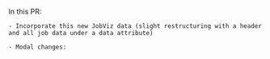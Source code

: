 
In this PR:
    
    - Incorporate this new JobViz data (slight restructuring with a header and all job data under a data attribute)

    - Modal changes:



    
